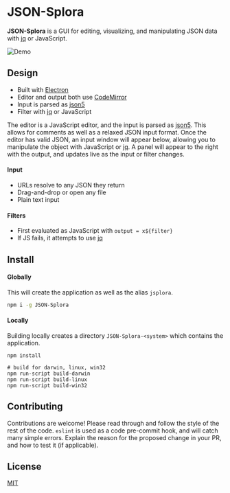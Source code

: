 # JSON-Splora

**JSON-Splora** is a GUI for editing, visualizing, and manipulating JSON data with [jq](https://stedolan.github.io/jq/) or JavaScript.

![Demo](http://i.imgur.com/CiXIrrg.gif)

## Design
- Built with [Electron](http://electron.atom.io/)
- Editor and output both use [CodeMirror](https://codemirror.net/)
- Input is parsed as [json5](http://json5.org/)
- Filter with [jq](https://stedolan.github.io/jq/) or JavaScript

The editor is a JavaScript editor, and the input is parsed as [json5](http://json5.org/). This allows for comments as well as a relaxed JSON input format. Once the editor has valid JSON, an input window will appear below, allowing you to manipulate the object with JavaScript or [jq](https://stedolan.github.io/jq/). A panel will appear to the right with the output, and updates live as the input or filter changes.

#### Input
- URLs resolve to any JSON they return
- Drag-and-drop or open any file
- Plain text input

#### Filters
- First evaluated as JavaScript with `output = x${filter}` 
- If JS fails, it attempts to use [jq](https://stedolan.github.io/jq/)

## Install
#### Globally
This will create the application as well as the alias `jsplora`.
```bash
npm i -g JSON-Splora
```
#### Locally
Building locally creates a directory `JSON-Splora-<system>` which contains the application.
```
npm install

# build for darwin, linux, win32
npm run-script build-darwin
npm run-script build-linux
npm run-script build-win32
```

## Contributing
Contributions are welcome! Please read through and follow the style of the rest of the code. `eslint` is used as a code pre-commit hook, and will catch many simple errors. Explain the reason for the proposed change in your PR, and how to test it (if applicable). 

## License
[MIT](https://github.com/wellsjo/json-splora/blob/master/LICENSE)

